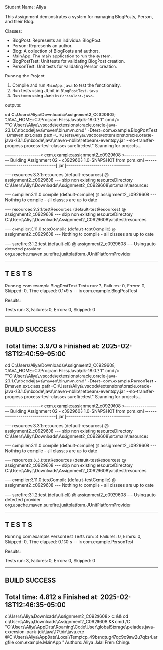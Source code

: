 Student Name: Aliya

This Assignment demonstrates a system for managing BlogPosts, Person, and their Blog.

 Classes:
- BlogPost: Represents an individual BlogPost.
- Person: Represents an author.
- Blog: A collection of BlogPosts and authors.
- MainApp: The main application to run the system.
- BlogPostTest: Unit tests for validating BlogPost creation.
- PersonTest: Unit tests for validating Person creation.

 Running the Project
1. Compile and run `MainApp.java` to test the functionality.
2. Run tests using JUnit in `BlogPostTest.java`.
3. Run tests using Junit in `PersonTest.java`.


outputs:

cd C:\Users\Aliya\Downloads\Assignment2_C0929608; "JAVA_HOME=C:\\Program Files\\Java\\jdk-18.0.2.1" cmd /c "\"C:\\Users\\Aliya\\.vscode\\extensions\\oracle.oracle-java-23.1.0\\nbcode\\java\\maven\\bin\\mvn.cmd\" -Dtest=com.example.BlogPostTest -Dmaven.ext.class.path=C:\\Users\\Aliya\\.vscode\\extensions\\oracle.oracle-java-23.1.0\\nbcode\\java\\maven-nblib\\netbeans-eventspy.jar --no-transfer-progress process-test-classes surefire:test"
Scanning for projects...

------------------< com.example:assignment2_c0929608 >------------------
Building Assignment 02 - c0929608 1.0-SNAPSHOT
  from pom.xml
--------------------------------[ jar ]---------------------------------

--- resources:3.3.1:resources (default-resources) @ assignment2_c0929608 ---
skip non existing resourceDirectory C:\Users\Aliya\Downloads\Assignment2_C0929608\src\main\resources

--- compiler:3.11.0:compile (default-compile) @ assignment2_c0929608 ---
Nothing to compile - all classes are up to date

--- resources:3.3.1:testResources (default-testResources) @ assignment2_c0929608 ---
skip non existing resourceDirectory C:\Users\Aliya\Downloads\Assignment2_C0929608\src\test\resources

--- compiler:3.11.0:testCompile (default-testCompile) @ assignment2_c0929608 ---
Nothing to compile - all classes are up to date

--- surefire:3.1.2:test (default-cli) @ assignment2_c0929608 ---
Using auto detected provider org.apache.maven.surefire.junitplatform.JUnitPlatformProvider

-------------------------------------------------------
 T E S T S
-------------------------------------------------------
Running com.example.BlogPostTest
Tests run: 3, Failures: 0, Errors: 0, Skipped: 0, Time elapsed: 0.149 s -- in com.example.BlogPostTest

Results:

Tests run: 3, Failures: 0, Errors: 0, Skipped: 0

------------------------------------------------------------------------
BUILD SUCCESS
------------------------------------------------------------------------
Total time:  3.970 s
Finished at: 2025-02-18T12:40:59-05:00
------------------------------------------


cd C:\Users\Aliya\Downloads\Assignment2_C0929608; "JAVA_HOME=C:\\Program Files\\Java\\jdk-18.0.2.1" cmd /c "\"C:\\Users\\Aliya\\.vscode\\extensions\\oracle.oracle-java-23.1.0\\nbcode\\java\\maven\\bin\\mvn.cmd\" -Dtest=com.example.PersonTest -Dmaven.ext.class.path=C:\\Users\\Aliya\\.vscode\\extensions\\oracle.oracle-java-23.1.0\\nbcode\\java\\maven-nblib\\netbeans-eventspy.jar --no-transfer-progress process-test-classes surefire:test"
Scanning for projects...

------------------< com.example:assignment2_c0929608 >------------------
Building Assignment 02 - c0929608 1.0-SNAPSHOT
  from pom.xml
--------------------------------[ jar ]---------------------------------

--- resources:3.3.1:resources (default-resources) @ assignment2_c0929608 ---
skip non existing resourceDirectory C:\Users\Aliya\Downloads\Assignment2_C0929608\src\main\resources

--- compiler:3.11.0:compile (default-compile) @ assignment2_c0929608 ---
Nothing to compile - all classes are up to date

--- resources:3.3.1:testResources (default-testResources) @ assignment2_c0929608 ---
skip non existing resourceDirectory C:\Users\Aliya\Downloads\Assignment2_C0929608\src\test\resources

--- compiler:3.11.0:testCompile (default-testCompile) @ assignment2_c0929608 ---
Nothing to compile - all classes are up to date

--- surefire:3.1.2:test (default-cli) @ assignment2_c0929608 ---
Using auto detected provider org.apache.maven.surefire.junitplatform.JUnitPlatformProvider

-------------------------------------------------------
 T E S T S
-------------------------------------------------------
Running com.example.PersonTest
Tests run: 3, Failures: 0, Errors: 0, Skipped: 0, Time elapsed: 0.130 s -- in com.example.PersonTest

Results:

Tests run: 3, Failures: 0, Errors: 0, Skipped: 0

------------------------------------------------------------------------
BUILD SUCCESS
------------------------------------------------------------------------
Total time:  4.812 s
Finished at: 2025-02-18T12:46:35-05:00
------------------------------------------------------------------------


c:\Users\Aliya\Downloads\Assignment2_C0929608> c: && cd c:\Users\Aliya\Downloads\Assignment2_C0929608 && cmd /C "C:\Users\Aliya\AppData\Roaming\Code\User\globalStorage\pleiades.java-extension-pack-jdk\java\17\bin\java.exe @C:\Users\Aliya\AppData\Local\Temp\cp_49bsnqtug47qc9o9nw2u7qbs4.argfile com.example.MainApp "
Authors:
Aliya Jalal
Frem Chingu